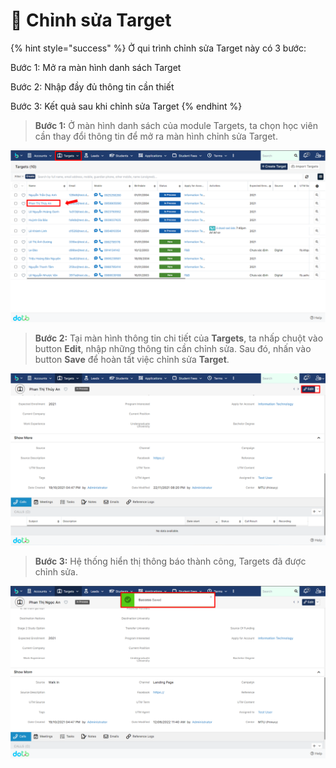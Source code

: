 # 📝 Chỉnh sửa Target

{% hint style="success" %}
Ở qui trình chỉnh sửa Target này có 3 bước:

Bước 1: Mở ra màn hình danh sách Target

Bước 2: Nhập đầy đủ thông tin cần thiết

Bước 3: Kết quả sau khi chỉnh sửa Target
{% endhint %}

> **Bước 1:** Ở màn hình danh sách của module Targets, ta chọn học viên cần thay đổi thông tin để mở ra màn hình chỉnh sửa Target.

![Màn hình danh sách của module Target](<../../.gitbook/assets/image (109) (1) (1) (1) (1).png>)

> **Bước 2:** Tại màn hình thông tin chi tiết của **Targets**, ta nhấp chuột vào button **Edit**, nhập những thông tin cần chỉnh sửa. Sau đó, nhấn vào button **Save** để hoàn tất việc chỉnh sửa **Target**.

![Màn hình chi tiết Target](<../../.gitbook/assets/image (105) (1) (1).png>)

> **Bước 3:** Hệ thống hiển thị thông báo thành công, Targets đã được chỉnh sửa.

![Kết quả chỉnh sửa thành công](<../../.gitbook/assets/image (113) (1) (1) (1).png>)
